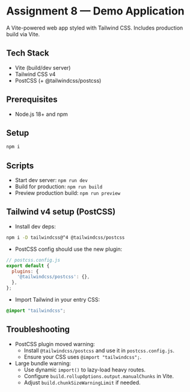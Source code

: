 # Assignment 8 — Demo Application

A Vite-powered web app styled with Tailwind CSS. Includes production build via Vite.

## Tech Stack
- Vite (build/dev server)
- Tailwind CSS v4
- PostCSS (+ @tailwindcss/postcss)

## Prerequisites
- Node.js 18+ and npm

## Setup
```bash
npm i
```

## Scripts
- Start dev server: `npm run dev`
- Build for production: `npm run build`
- Preview production build: `npm run preview`

## Tailwind v4 setup (PostCSS)
- Install dev deps:
```bash
npm i -D tailwindcss@^4 @tailwindcss/postcss
```
- PostCSS config should use the new plugin:
```js
// postcss.config.js
export default {
  plugins: {
    '@tailwindcss/postcss': {},
  },
};
```
- Import Tailwind in your entry CSS:
```css
@import "tailwindcss";
```

## Troubleshooting
- PostCSS plugin moved warning:
  - Install `@tailwindcss/postcss` and use it in `postcss.config.js`.
  - Ensure your CSS uses `@import "tailwindcss";`.
- Large bundle warning:
  - Use dynamic `import()` to lazy-load heavy routes.
  - Configure `build.rollupOptions.output.manualChunks` in Vite.
  - Adjust `build.chunkSizeWarningLimit` if needed.
